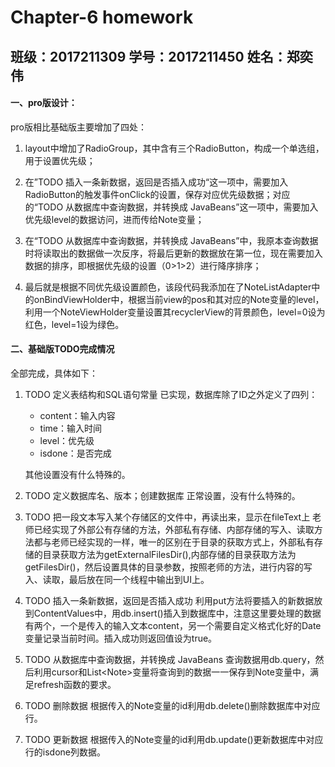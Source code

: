 # Chapter-6 homework
班级：2017211309 学号：2017211450 姓名：郑奕伟
------
#### 一、pro版设计：
pro版相比基础版主要增加了四处：
1. layout中增加了RadioGroup，其中含有三个RadioButton，构成一个单选组，用于设置优先级；

   

2. 在”TODO 插入一条新数据，返回是否插入成功“这一项中，需要加入RadioButton的触发事件onClick的设置，保存对应优先级数据；对应的“TODO 从数据库中查询数据，并转换成 JavaBeans”这一项中，需要加入优先级level的数据访问，进而传给Note变量；

   

3. 在“TODO 从数据库中查询数据，并转换成 JavaBeans”中，我原本查询数据时将读取出的数据做一次反序，将最后更新的数据放在第一位，现在需要加入数据的排序，即根据优先级的设置（0>1>2）进行降序排序；


4. 最后就是根据不同优先级设置颜色，该段代码我添加在了NoteListAdapter中的onBindViewHolder中，根据当前view的pos和其对应的Note变量的level，利用一个NoteViewHolder变量设置其recyclerView的背景颜色，level=0设为红色，level=1设为绿色。

   

#### 二、基础版TODO完成情况
全部完成，具体如下：

1. TODO 定义表结构和SQL语句常量
			已实现，数据库除了ID之外定义了四列：
	
	+ content：输入内容
	+ time：输入时间
	+ level：优先级
	+ isdone：是否完成

	其他设置没有什么特殊的。
	
	
	
2. TODO 定义数据库名、版本；创建数据库
          正常设置，没有什么特殊的。

  

3. TODO 把一段文本写入某个存储区的文件中，再读出来，显示在fileText上
          老师已经实现了外部公有存储的方法，外部私有存储、内部存储的写入、读取方法都与老师已经实现的一样，唯一的区别在于目录的获取方式上，外部私有存储的目录获取方法为getExternalFilesDir(),内部存储的目录获取方法为getFilesDir()，然后设置具体的目录参数，按照老师的方法，进行内容的写入、读取，最后放在同一个线程中输出到UI上。

  

4. TODO 插入一条新数据，返回是否插入成功
          利用put方法将要插入的新数据放到ContentValues中，用db.insert()插入到数据库中，注意这里要处理的数据有两个，一个是传入的输入文本content，另一个需要自定义格式化好的Date变量记录当前时间。插入成功则返回值设为true。

  

5. TODO 从数据库中查询数据，并转换成 JavaBeans
          查询数据用db.query，然后利用cursor和List\<Note\>变量将查询到的数据一一保存到Note变量中，满足refresh函数的要求。

  

6. TODO 删除数据
          根据传入的Note变量的id利用db.delete()删除数据库中对应行。

  

7. TODO 更新数据
          根据传入的Note变量的id利用db.update()更新数据库中对应行的isdone列数据。
